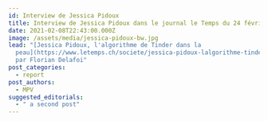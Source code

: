 ```yaml
---
id: Interview de Jessica Pidoux
title: Interview de Jessica Pidoux dans le journal le Temps du 24 février 2020
date: 2021-02-08T22:43:00.000Z
image: /assets/media/jessica-pidoux-bw.jpg
lead: "[Jessica Pidoux, l'algorithme de Tinder dans la
  peau](https://www.letemps.ch/societe/jessica-pidoux-lalgorithme-tinder-peau)  \
  par Florian Delafoi"
post_categories:
  - report
post_authors:
  - MPV
suggested_editorials:
  - " a second post"
---
```

